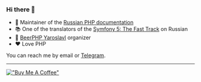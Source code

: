 ### Hi there 👋

- 📖 Maintainer of the [Russian PHP documentation](https://github.com/php/doc-ru)
- 📚 One of the translators of
  the [Symfony 5: The Fast Track](https://symfony.com/doc/current/the-fast-track/ru/index.html)
  on Russian
- 🍻 [BeerPHP Yaroslavl](https://github.com/beerphp/yaroslavl) organizer
- ❤️ Love PHP

You can reach me by email or [Telegram](https://t.me/saundefined).

---

[!["Buy Me A Coffee"](https://www.buymeacoffee.com/assets/img/custom_images/yellow_img.png)](https://www.buymeacoffee.com/saundefined)